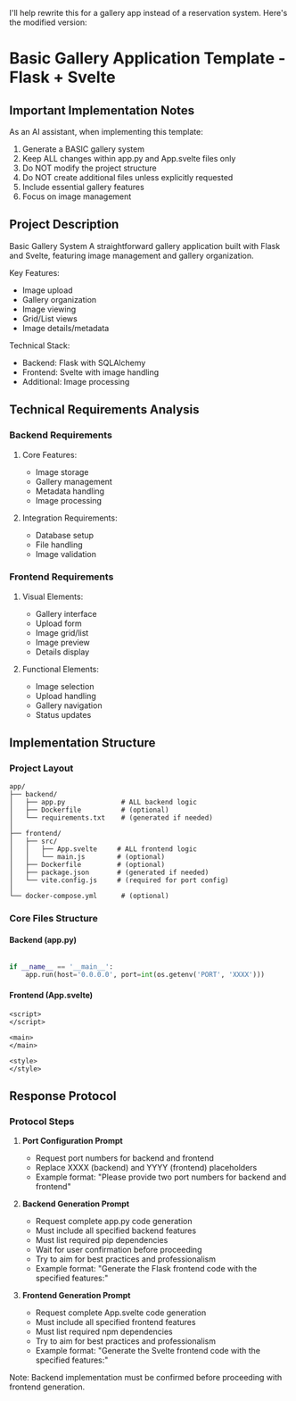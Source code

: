 I'll help rewrite this for a gallery app instead of a reservation system. Here's the modified version:

# Basic Gallery Application Template - Flask + Svelte

## Important Implementation Notes

As an AI assistant, when implementing this template:
1. Generate a BASIC gallery system
2. Keep ALL changes within app.py and App.svelte files only
3. Do NOT modify the project structure
4. Do NOT create additional files unless explicitly requested
5. Include essential gallery features
6. Focus on image management

## Project Description

Basic Gallery System
A straightforward gallery application built with Flask and Svelte, featuring image management and gallery organization.

Key Features:
- Image upload
- Gallery organization
- Image viewing
- Grid/List views
- Image details/metadata

Technical Stack:
- Backend: Flask with SQLAlchemy
- Frontend: Svelte with image handling
- Additional: Image processing

## Technical Requirements Analysis

### Backend Requirements
1. Core Features:
   - Image storage
   - Gallery management
   - Metadata handling
   - Image processing

2. Integration Requirements:
   - Database setup
   - File handling
   - Image validation

### Frontend Requirements
1. Visual Elements:
   - Gallery interface
   - Upload form
   - Image grid/list
   - Image preview
   - Details display

2. Functional Elements:
   - Image selection
   - Upload handling
   - Gallery navigation
   - Status updates

## Implementation Structure

### Project Layout
```plaintext
app/
├── backend/
│   ├── app.py              # ALL backend logic
│   ├── Dockerfile          # (optional)
│   └── requirements.txt    # (generated if needed)
│
├── frontend/
│   ├── src/
│   │   ├── App.svelte     # ALL frontend logic
│   │   └── main.js        # (optional)
│   ├── Dockerfile         # (optional)
│   ├── package.json       # (generated if needed)
│   └── vite.config.js     # (required for port config)
│
└── docker-compose.yml      # (optional)
```

### Core Files Structure

#### Backend (app.py)
```python

if __name__ == '__main__':
    app.run(host='0.0.0.0', port=int(os.getenv('PORT', 'XXXX')))
```

#### Frontend (App.svelte)
```svelte
<script>
</script>

<main>
</main>

<style>
</style>
```

## Response Protocol

### Protocol Steps

1. **Port Configuration Prompt**
   - Request port numbers for backend and frontend
   - Replace XXXX (backend) and YYYY (frontend) placeholders
   - Example format: "Please provide two port numbers for backend and frontend"

2. **Backend Generation Prompt**
   - Request complete app.py code generation
   - Must include all specified backend features
   - Must list required pip dependencies
   - Wait for user confirmation before proceeding
   - Try to aim for best practices and professionalism
   - Example format: "Generate the Flask frontend code with the specified features:"

3. **Frontend Generation Prompt**
   - Request complete App.svelte code generation
   - Must include all specified frontend features
   - Must list required npm dependencies
   - Try to aim for best practices and professionalism
   - Example format: "Generate the Svelte frontend code with the specified features:"

Note: Backend implementation must be confirmed before proceeding with frontend generation.

